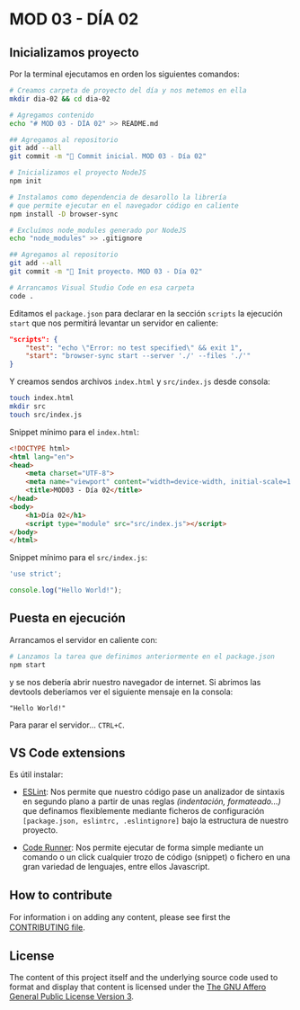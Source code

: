 # MOD 03 - DÍA 02


## Inicializamos proyecto

Por la terminal ejecutamos en orden los siguientes comandos:

```bash
# Creamos carpeta de proyecto del día y nos metemos en ella
mkdir dia-02 && cd dia-02

# Agregamos contenido
echo "# MOD 03 - DÍA 02" >> README.md

## Agregamos al repositorio
git add --all
git commit -m "🎉 Commit inicial. MOD 03 - Día 02"

# Inicializamos el proyecto NodeJS
npm init

# Instalamos como dependencia de desarollo la librería
# que permite ejecutar en el navegador código en caliente
npm install -D browser-sync

# Excluímos node_modules generado por NodeJS
echo "node_modules" >> .gitignore

## Agregamos al repositorio
git add --all
git commit -m "📝 Init proyecto. MOD 03 - Día 02"

# Arrancamos Visual Studio Code en esa carpeta
code .
```

Editamos el `package.json` para declarar en la sección `scripts` la ejecución `start` que nos permitirá levantar un servidor en caliente:

```json
"scripts": {
    "test": "echo \"Error: no test specified\" && exit 1",
    "start": "browser-sync start --server './' --files './'"
}
```

Y creamos sendos archivos `index.html` y `src/index.js` desde consola:

```bash
touch index.html
mkdir src
touch src/index.js
```

Snippet mínimo para el `index.html`:

```html
<!DOCTYPE html>
<html lang="en">
<head>
    <meta charset="UTF-8">
    <meta name="viewport" content="width=device-width, initial-scale=1.0">
    <title>MOD03 - Día 02</title>
</head>
<body>
    <h1>Día 02</h1>
    <script type="module" src="src/index.js"></script>
</body>
</html>
```

Snippet mínimo para el `src/index.js`:

```javascript
'use strict';

console.log("Hello World!");
```

## Puesta en ejecución

Arrancamos el servidor en caliente con:

```bash
# Lanzamos la tarea que definimos anteriormente en el package.json
npm start
```

y se nos debería abrir nuestro navegador de internet. Si abrimos las devtools deberíamos ver el siguiente mensaje en la consola:

```
"Hello World!"
```

Para parar el servidor... `CTRL+C`.


## VS Code extensions

Es útil instalar:

- [ESLint](https://marketplace.visualstudio.com/items?itemName=formulahendry.code-runner): Nos permite que nuestro código pase un analizador de sintaxis en segundo plano a partir de unas reglas _(indentación, formateado...)_ que definamos flexiblemente mediante ficheros de configuración `[package.json, eslintrc, .eslintignore]` bajo la estructura de nuestro proyecto.

- [Code Runner](https://marketplace.visualstudio.com/items?itemName=formulahendry.code-runner): Nos permite ejecutar de forma simple mediante un comando o un click cualquier trozo de código (snippet) o fichero en una gran variedad de lenguajes, entre ellos Javascript.


## How to contribute

For information ℹ️ on adding any content, please see first the [CONTRIBUTING file](../CONTRIBUTING.md).


## License

The content of this project itself and the underlying source code used to format and display that content is licensed under the [The GNU Affero General Public License Version 3](../LICENSE).
